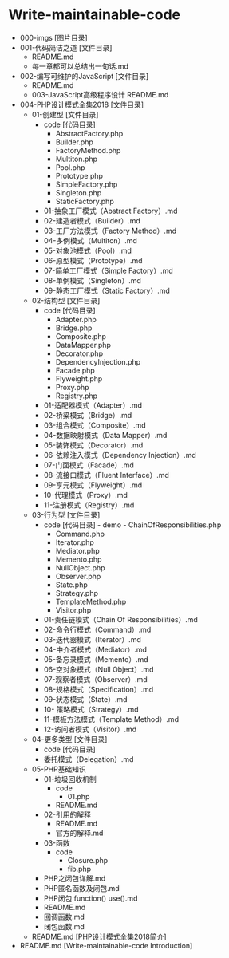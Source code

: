 # Write-maintainable-code

- 000-imgs [图片目录]
- 001-代码简洁之道 [文件目录]
    - README.md
    - 每一章都可以总结出一句话.md
- 002-编写可维护的JavaScript [文件目录]
    - README.md
    - 003-JavaScript高级程序设计
    README.md
- 004-PHP设计模式全集2018 [文件目录]
    - 01-创建型 [文件目录]
        - code  [代码目录]
            - AbstractFactory.php
            - Builder.php
            - FactoryMethod.php
            - Multiton.php
            - Pool.php
            - Prototype.php
            - SimpleFactory.php
            - Singleton.php
            - StaticFactory.php
        - 01-抽象工厂模式（Abstract Factory）.md
        - 02-建造者模式（Builder）.md
        - 03-工厂方法模式（Factory Method）.md
        - 04-多例模式（Multiton）.md
        - 05-对象池模式（Pool）.md
        - 06-原型模式（Prototype）.md
        - 07-简单工厂模式（Simple Factory）.md
        - 08-单例模式（Singleton）.md
        - 09-静态工厂模式（Static Factory）.md
    - 02-结构型 [文件目录]
        - code  [代码目录]
            - Adapter.php
            - Bridge.php
            - Composite.php
            - DataMapper.php
            - Decorator.php
            - DependencyInjection.php
            - Facade.php
            - Flyweight.php
            - Proxy.php
            - Registry.php
        - 01-适配器模式（Adapter）.md
        - 02-桥梁模式（Bridge）.md
        - 03-组合模式（Composite）.md
        - 04-数据映射模式（Data Mapper）.md
        - 05-装饰模式（Decorator）.md
        - 06-依赖注入模式（Dependency Injection）.md
        - 07-门面模式（Facade）.md
        - 08-流接口模式（Fluent Interface）.md
        - 09-享元模式（Flyweight）.md
        - 10-代理模式（Proxy）.md
        - 11-注册模式（Registry）.md
    - 03-行为型 [文件目录]
        - code  [代码目录]
                - demo
                    - ChainOfResponsibilities.php
            - Command.php
            - Iterator.php
            - Mediator.php
            - Memento.php
            - NullObject.php
            - Observer.php
            - State.php
            - Strategy.php
            - TemplateMethod.php
            - Visitor.php
        - 01-责任链模式（Chain Of Responsibilities）.md
        - 02-命令行模式（Command）.md
        - 03-迭代器模式（Iterator）.md
        - 04-中介者模式（Mediator）.md
        - 05-备忘录模式（Memento）.md
        - 06-空对象模式（Null Object）.md
        - 07-观察者模式（Observer）.md
        - 08-规格模式（Specification）.md
        - 09-状态模式（State）.md
        - 10- 策略模式（Strategy）.md
        - 11-模板方法模式（Template Method）.md
        - 12-访问者模式（Visitor）.md
    - 04-更多类型 [文件目录]
        - code [代码目录]
        - 委托模式（Delegation）.md
    - 05-PHP基础知识
        - 01-垃圾回收机制
            - code
                - 01.php
            - README.md
        - 02-引用的解释
            - README.md
            - 官方的解释.md
        - 03-函数
            - code
                - Closure.php
                - fib.php
        - PHP之闭包详解.md
        - PHP匿名函数及闭包.md
        - PHP闭包 function() use().md
        - README.md
        - 回调函数.md
        - 闭包函数.md
  - README.md [PHP设计模式全集2018简介]
- README.md   [Write-maintainable-code Introduction]          